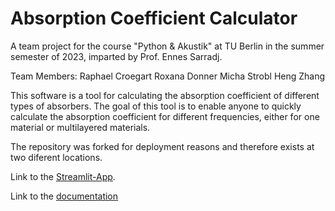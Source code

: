 # Absorption Coefficient Calculator
A team project for the course "Python &amp; Akustik" at TU Berlin in the summer semester of 2023, imparted by Prof. Ennes Sarradj.

Team Members:
Raphael Croegart
Roxana Donner
Micha Strobl
Heng Zhang

This software is a tool for calculating the absorption coefficient of different types of absorbers. The goal of this tool is to enable anyone to quickly calculate the absorption coefficient for different frequencies, either for one material or multilayered materials.


The repository was forked for deployment reasons and therefore exists at two diferent locations.

Link to the [Streamlit-App](https://absorption-coefficient-calculator-app.streamlit.app/).

Link to the [documentation](https://rcroegaert.github.io/absorption-coefficient-calculator/)
